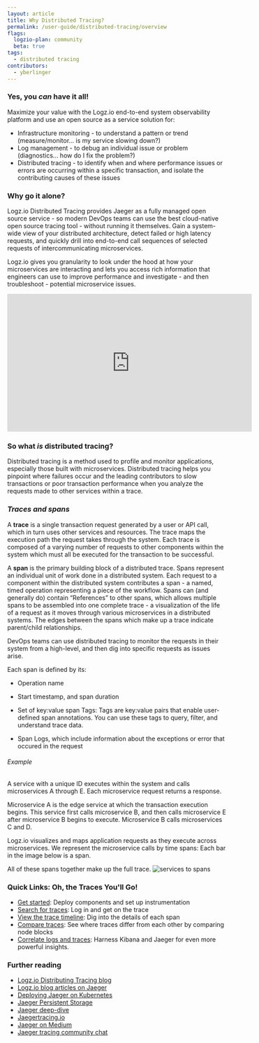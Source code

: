```yaml
---
layout: article
title: Why Distributed Tracing?
permalink: /user-guide/distributed-tracing/overview
flags:
  logzio-plan: community
  beta: true
tags:
  - distributed tracing
contributors:
  - yberlinger
---
```



### Yes, you _can_ have it all!

Maximize your value with the Logz.io end-to-end system observability platform and use an open source as a service solution for: 

* Infrastructure monitoring - to understand a pattern or trend (measure/monitor... is my service slowing down?)
* Log management - to debug an individual issue or problem (diagnostics... how do I fix the problem?)
* Distributed tracing - to identify when and where performance issues or errors are occurring within a specific transaction, and isolate the contributing causes of these issues

### Why go it alone? 

Logz.io Distributed Tracing provides Jaeger as a fully managed open source service - so modern DevOps teams can use the best cloud-native open source tracing tool - without running it themselves. Gain a system-wide view of your distributed architecture, detect failed or high latency requests, and quickly drill into end-to-end call sequences of selected requests of intercommunicating microservices. 

Logz.io gives you granularity to look under the hood at how your microservices are interacting and lets you access rich information that engineers can use to improve performance and investigate - and then troubleshoot - potential microservice issues.


<iframe width="560" height="315" src="https://www.youtube.com/embed/yYM_qLr__Ow" frameborder="0" allow="accelerometer; autoplay; clipboard-write; encrypted-media; gyroscope; picture-in-picture" allowfullscreen></iframe>

### So what _is_ distributed tracing?

Distributed tracing is a method used to profile and monitor applications, especially those built with microservices. Distributed tracing helps you pinpoint where failures occur and the leading contributors to slow transactions or poor transaction performance when you analyze the requests made to other services within a trace.

### *Traces and spans*
A **trace** is a single transaction request generated by a user or API call, which in turn uses other services and resources. The trace maps the execution path the request takes through the system. Each trace is composed of a varying number of requests to other components within the system which must all be executed for the transaction to be successful.  

A **span** is the primary building block of a distributed trace. Spans represent an individual unit of work done in a distributed system. Each request to a component within the distributed system contributes a span - a named, timed operation representing a piece of the workflow. Spans can (and generally do) contain “References” to other spans, which allows multiple spans to be assembled into one complete trace - a visualization of the life of a request as it moves through various microservices in a distributed systems. The edges between the spans which make up a trace indicate parent/child relationships.

DevOps teams can use distributed tracing to monitor the requests in their system from a high-level, and then dig into specific requests as issues arise.

Each span is defined by its:

* Operation name

* Start timestamp, and span duration 

* Set of key:value span Tags: Tags are key:value pairs that enable user-defined span annotations. You can use these tags to query, filter, and understand trace data.  

* Span Logs, which include information about the exceptions or error that occured in the request

###### Example

A service with a unique ID executes within the system and calls microservices A through E. Each microservice request returns a response.

Microservice A is the edge service at which the transaction execution begins. 
This service first calls microservice B, and then calls microservice E after microservice B begins to execute.
Microservice B calls microservices C and D.   

Logz.io visualizes and maps application requests as they execute across microservices. We represent the microservice calls by time spans: Each bar in the image below is a span. 

All of these spans together make up the full trace. 
![services to spans](https://dytvr9ot2sszz.cloudfront.net/logz-docs/distributed-tracing/tracing_micro2spans.png)

### Quick Links: Oh, the Traces You'll Go! 

* [Get started](/user-guide/distributed-tracing/getting-started-tracing): Deploy components and set up instrumentation
* [Search for traces](/user-guide/distributed-tracing/tracing-tour): Log in and get on the trace 
* [View the trace timeline](/user-guide/distributed-tracing/trace-timeline): Dig into the details of each span
* [Compare traces](/user-guide/distributed-tracing/compare-traces): See where traces differ from each other by comparing node blocks
* [Correlate logs and traces](/user-guide/distributed-tracing/correlate-traces): Harness Kibana and Jaeger for even more powerful insights.

### Further reading 

* <a href ="https://logz.io/tag/distributed-tracing/" target="_blank">Logz.io Distributing Tracing blog</a>  
* <a href ="https://logz.io/tag/Jaeger/" target="_blank">Logz.io blog articles on Jaeger</a> 
* <a href ="https://logz.io/blog/jaeger-kubernetes-best-practices/" target="_blank">Deploying Jaeger on Kubernetes</a> 
* <a href ="https://logz.io/blog/jaeger-persistence/" target="_blank">Jaeger Persistent Storage</a>
* <a href ="https://www.youtube.com/watch?v=zb0fdU6c0KU" target="_blank">Jaeger deep-dive</a> 
* <a href ="https://www.jaegertracing.io" target="_blank">Jaegertracing.io</a> 
* <a href ="https://medium.com/jaegertracing" target="_blank">Jaeger on Medium</a> 
* <a href ="https://gitter.im/jaegertracing/Lobby" target="_blank">Jaeger tracing community chat</a> 


